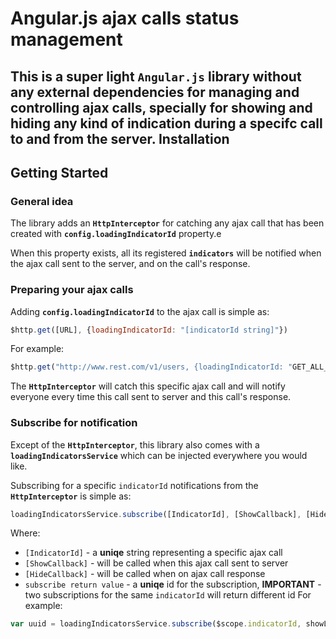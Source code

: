 # Angular.js ajax calls status management
This is a super light ```Angular.js``` library without any external dependencies for managing and controlling ajax calls, specially for showing and hiding any kind of indication during a specifc call to and from the server.
Installation
-

Getting Started
-
### General idea
The library adds an **`HttpInterceptor`** for catching any ajax call that has been created with **`config.loadingIndicatorId`** property.e

When this property exists, all its registered **`indicators`** will be notified when the ajax call sent to the server, and on the call's response.

### Preparing your ajax calls
Adding **`config.loadingIndicatorId`** to the ajax call is simple as:
```javascript
$http.get([URL], {loadingIndicatorId: "[indicatorId string]"})
```
For example:
```javascript
$http.get("http://www.rest.com/v1/users, {loadingIndicatorId: "GET_ALL_USERS"})
```
The **`HttpInterceptor`** will catch this specific ajax call and will notify everyone every time this call sent to server and this call's response.

### Subscribe for notification
Except of the **`HttpInterceptor`**, this library also comes with a **`loadingIndicatorsService`** which can be injected everywhere you would like.

Subscribing for a specific `indicatorId` notifications from the **`HttpInterceptor`** is simple as:
```javascript
loadingIndicatorsService.subscribe([IndicatorId], [ShowCallback], [HideCallback]);
```
Where:
* `[IndicatorId]` - a **uniqe** string representing a specific ajax call
* `[ShowCallback]` - will be called when this ajax call sent to server
* `[HideCallback]` - will be called when on ajax call response
* `subscribe return value` - a **uniqe** id for the subscription, **IMPORTANT** - two subscriptions for the same `indicatorId` will return different id
For example:
```javascript
var uuid = loadingIndicatorsService.subscribe($scope.indicatorId, showLoadingIndicator, hideLoadingIndicator);
```

